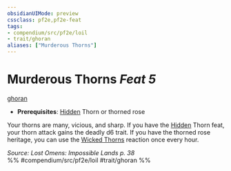 ```yaml
---
obsidianUIMode: preview
cssclass: pf2e,pf2e-feat
tags:
- compendium/src/pf2e/loil
- trait/ghoran
aliases: ["Murderous Thorns"]
---
```

# Murderous Thorns  *Feat 5*  
[ghoran](ghoran-loil.md "Ghoran Ancestry & Heritage Trait")  

- **Prerequisites**: [Hidden](conditions.md#Hidden) Thorn or thorned rose

Your thorns are many, vicious, and sharp. If you have the [Hidden](conditions.md#Hidden) Thorn feat, your thorn attack gains the deadly d6 trait. If you have the thorned rose heritage, you can use the [Wicked Thorns](wicked-thorns-loil.md) reaction once every hour.

*Source: Lost Omens: Impossible Lands p. 38*  
%% #compendium/src/pf2e/loil #trait/ghoran %%